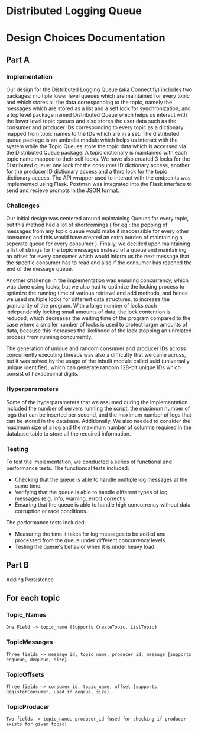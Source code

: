 # Distributed Logging Queue
# Design Choices Documentation 

## Part A
### Implementation
Our design for the Distributed Logging Queue (aka Connectify) includes two packages:  multiple lower level queues which are maintained for every topic and which stores all the data corresponding to the topic, namely the messages which are stored as a list and a self lock for synchronization; and a top level package named Distributed Queue which helps us interact with the lower level topic queues and also stores the user data such as the consumer and producer IDs corresponding to every topic as a dictionary mapped from topic names to the IDs which are in a set. The distributed queue package is an umbrella module which helps us interact with the system while the Topic Queues store the topic data which is accessed via the Distributed Queue package. A topic dictionary is maintained with each topic name mapped to their self locks. We have also created 3 locks for the Distributed queue: one lock for the consumer ID dictionary access, another for the producer ID dictionary access and a third lock for the topic dictionary access. The API wrapper used to interact with the endpoints was implemented using Flask. Postman was integrated into the Flask interface to send and recieve prompts in the JSON format.

### Challenges
Our initial design was centered around maintaining Queues for every topic, but this method had a lot of shortcomings ( for eg.: the popping of messages from any topic queue would make it inaccessible for every other consumer, and this would have created an extra burden of maintaining a seperate queue for every consumer ). Finally, we decided upon maintaining a list of strings for the topic messages instead of a queue and maintaining an offset for every consumer which would inform us the next message that the specific consumer has to read and also if the consumer has reached the end of the message queue. 

Another challenge in the implementation was ensuring concurrency, which was done using locks; but we also had to optimize the locking process to optimize the running time of various retrieval and add methods, and hence we used multiple locks for different data structures, to increase the granularity of the program. With a large number of locks each independently locking small amounts of data, the lock contention is reduced, which decreases the waiting time of the program compared to the case where a smaller number of locks is used to protect larger amounts of data, because this increases the likelihood of the lock stopping an unrelated process from running concurrently.   

The generation of unique and random consumer and producer IDs across concurrently executing threads was also a difficulty that we came across, but it was solved by the usage of the inbuilt module called uuid (universally unique identifier), which can generate random 128-bit unique IDs which consist of hexadecimal digits. 

### Hyperparameters
Some of the hyperparameters that we assumed during the implementation included the number of servers running the script, the maximum number of logs that can be inserted per second, and the maximum number of logs that can be stored in the database. Additionally, We also needed to consider the maximum size of a log and the maximum number of columns required in the database table to store all the required information.

### Testing 
To test the implementation, we conducted a series of functional and performance tests. 
The functioncal tests included:
- Checking that the queue is able to handle multiple log messages at the same time.
- Verifying that the queue is able to handle different types of log messages (e.g. info, warning, error) correctly.
- Ensuring that the queue is able to handle high concurrency without data corruption or race conditions.

The performance tests included:
- Measuring the time it takes for log messages to be added and processed from the queue under different concurrency levels.
- Testing the queue's behavior when it is under heavy load.


## Part B
Adding Persistence

## For each topic 

### Topic_Names
    One Field -> topic_name {Supports CreateTopic, ListTopic}
### TopicMessages
	Three fields -> message_id, topic_name, producer_id, message {supports enqueue, dequeue, size}

### TopicOffsets
	Three fields -> consumer_id, topic_name, offset {supports RegisterConsumer, used in deqeue, size}

### TopicProducer
	Two fields -> topic_name, producer_id {used for checking if producer exists for given topic}
